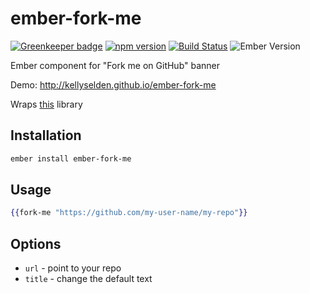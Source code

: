 # ember-fork-me

[![Greenkeeper badge](https://badges.greenkeeper.io/kellyselden/ember-fork-me.svg)](https://greenkeeper.io/)
[![npm version](https://badge.fury.io/js/ember-fork-me.svg)](https://badge.fury.io/js/ember-fork-me)
[![Build Status](https://travis-ci.org/kellyselden/ember-fork-me.svg?branch=master)](https://travis-ci.org/kellyselden/ember-fork-me)
![Ember Version](https://embadge.io/v1/badge.svg?start=1.13.0)

Ember component for "Fork me on GitHub" banner

Demo: http://kellyselden.github.io/ember-fork-me

Wraps [this](https://github.com/simonwhitaker/github-fork-ribbon-css) library

## Installation

```sh
ember install ember-fork-me
```

## Usage

```hbs
{{fork-me "https://github.com/my-user-name/my-repo"}}
```

## Options

* `url` - point to your repo
* `title` - change the default text
